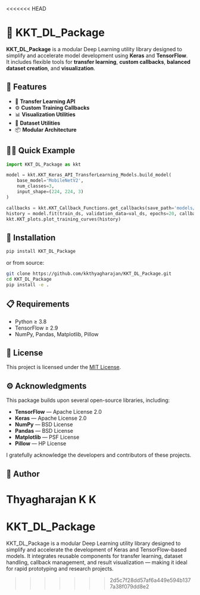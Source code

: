 <<<<<<< HEAD
# 🧠 KKT_DL_Package

**KKT_DL_Package** is a modular Deep Learning utility library designed to simplify and accelerate model development using **Keras** and **TensorFlow**.  
It includes flexible tools for **transfer learning**, **custom callbacks**, **balanced dataset creation**, and **visualization**.

## 🚀 Features

- 🧩 **Transfer Learning API**
- ⚙️ **Custom Training Callbacks**
- 📊 **Visualization Utilities**
- 🧮 **Dataset Utilities**
- 📦 **Modular Architecture**

## 🧑‍💻 Quick Example

```python
import KKT_DL_Package as kkt

model = kkt.KKT_Keras_API_TransferLearning_Models.build_model(
    base_model='MobileNetV2',
    num_classes=3,
    input_shape=(224, 224, 3)
)

callbacks = kkt.KKT_Callback_Functions.get_callbacks(save_path='models/')
history = model.fit(train_ds, validation_data=val_ds, epochs=20, callbacks=callbacks)
kkt.KKT_plots.plot_training_curves(history)
```

## 🧾 Installation

```bash
pip install KKT_DL_Package
```

or from source:

```bash
git clone https://github.com/kkthyagharajan/KKT_DL_Package.git
cd KKT_DL_Package
pip install -e .
```

## 📋 Requirements

- Python ≥ 3.8
- TensorFlow ≥ 2.9
- NumPy, Pandas, Matplotlib, Pillow

## 📜 License

This project is licensed under the [MIT License](LICENSE).

## ⚙️ Acknowledgments

This package builds upon several open-source libraries, including:

- **TensorFlow** — Apache License 2.0  
- **Keras** — Apache License 2.0  
- **NumPy** — BSD License  
- **Pandas** — BSD License  
- **Matplotlib** — PSF License  
- **Pillow** — HP License  

I gratefully acknowledge the developers and contributors of these projects.

## 👤 Author
**Thyagharajan K K**
=======
# KKT_DL_Package
KKT_DL_Package is a modular Deep Learning utility library designed to simplify and accelerate the development of Keras and TensorFlow–based models. It integrates reusable components for transfer learning, dataset handling, callback management, and result visualization — making it ideal for rapid prototyping and research projects.
>>>>>>> 2d5c7f28dd57af6a449e594b1377a38f079dd8e2
